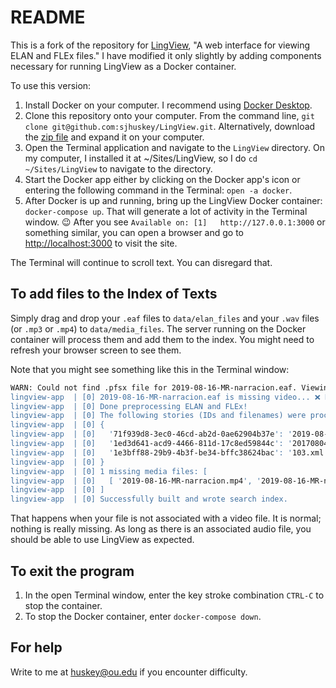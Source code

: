 # README

This is a fork of the repository for [LingView](https://github.com/BrownCLPS/LingView), "A web interface for viewing ELAN and FLEx files." I have modified it only slightly by adding components necessary for running LingView as a Docker container.

To use this version:

1. Install Docker on your computer. I recommend using [Docker Desktop](https://docs.docker.com/desktop/).
2. Clone this repository onto your computer. From the command line, `git clone git@github.com:sjhuskey/LingView.git`. Alternatively, download the [zip file](https://github.com/sjhuskey/LingView/archive/refs/heads/master.zip) and expand it on your computer.
3. Open the Terminal application and navigate to the `LingView` directory. On my computer, I installed it at ~/Sites/LingView, so I do `cd ~/Sites/LingView` to navigate to the directory.
4. Start the Docker app either by clicking on the Docker app's icon or entering the following command in the Terminal: `open -a docker`.
5. After Docker is up and running, bring up the LingView Docker container: `docker-compose up`. That will generate a lot of activity in the Terminal window. :wink: After you see `Available on: [1]   http://127.0.0.1:3000` or something similar, you can open a browser and go to <http://localhost:3000> to visit the site.

The Terminal will continue to scroll text. You can disregard that.

## To add files to the Index of Texts

Simply drag and drop your `.eaf` files to `data/elan_files` and your `.wav` files (or `.mp3` or `.mp4`) to `data/media_files`. The server running on the Docker container will process them and add them to the index. You might need to refresh your browser screen to see them.

Note that you might see something like this in the Terminal window:

```bash
WARN: Could not find .pfsx file for 2019-08-16-MR-narracion.eaf. Viewing preferences won't be used.
lingview-app  | [0] 2019-08-16-MR-narracion.eaf is missing video... ❌ Not found.
lingview-app  | [0] Done preprocessing ELAN and FLEx!
lingview-app  | [0] The following stories (IDs and filenames) were processed: 
lingview-app  | [0] {
lingview-app  | [0]   '71f939d8-3ec0-46cd-ab2d-0ae62904b37e': '2019-08-16-MR-narracion.eaf',
lingview-app  | [0]   '1ed3d641-acd9-4466-811d-17c8ed59844c': '20170804_kuke_chiste_FACQ.eaf',
lingview-app  | [0]   '1e3bff88-29b9-4b3f-be34-bffc38624bac': '103.xml'
lingview-app  | [0] }
lingview-app  | [0] 1 missing media files: [
lingview-app  | [0]   [ '2019-08-16-MR-narracion.mp4', '2019-08-16-MR-narracion.youtube' ]
lingview-app  | [0] ]
lingview-app  | [0] Successfully built and wrote search index.
```

That happens when your file is not associated with a video file. It is normal; nothing is really missing. As long as there is an associated audio file, you should be able to use LingView as expected.

## To exit the program

1. In the open Terminal window, enter the key stroke combination `CTRL-C` to stop the container.
2. To stop the Docker container, enter `docker-compose down`.

## For help

Write to me at [huskey@ou.edu](mailto:huskey@ou.edu) if you encounter difficulty.